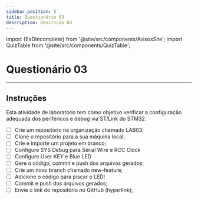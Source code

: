 ```yaml
---
sidebar_position: 5
title: Questionário 03
description: Descrição 03
---
```


import {EaDIncomplete} from '@site/src/components/AvisosSite';
import QuizTable from '@site/src/components/QuizTable';

# Questionário 03

<EaDIncomplete />

<!-- Tabela com link para atividade, inicio, fim e descrição do Quiz! -->
<div style={{ display: "flex", justifyContent: "center" }}>
  <QuizTable index={3} internal={false} />
</div>

---

## Instruções

Esta atividade de laboratório tem como objetivo verificar a configuração adequada dos periféricos e debug via ST/Link do STM32.

- [ ] Crie um repositório na organização chamado LAB03;
- [ ] Clone o repositório para a sua máquina local;
- [ ] Crie e importe um projeto em branco;
- [ ] Configure SYS Debug para Serial Wire e RCC Clock
- [ ] Configure User KEY e Blue LED
- [ ] Gere o código, commit e push dos arquivos gerados;
- [ ] Crie um novo branch chamado new-feature;
- [ ] Adicione o código para piscar o LED!
- [ ] Commit e push dos arquivos gerados;
- [ ] Envie o link do repositório no GitHub (hyperlink);
